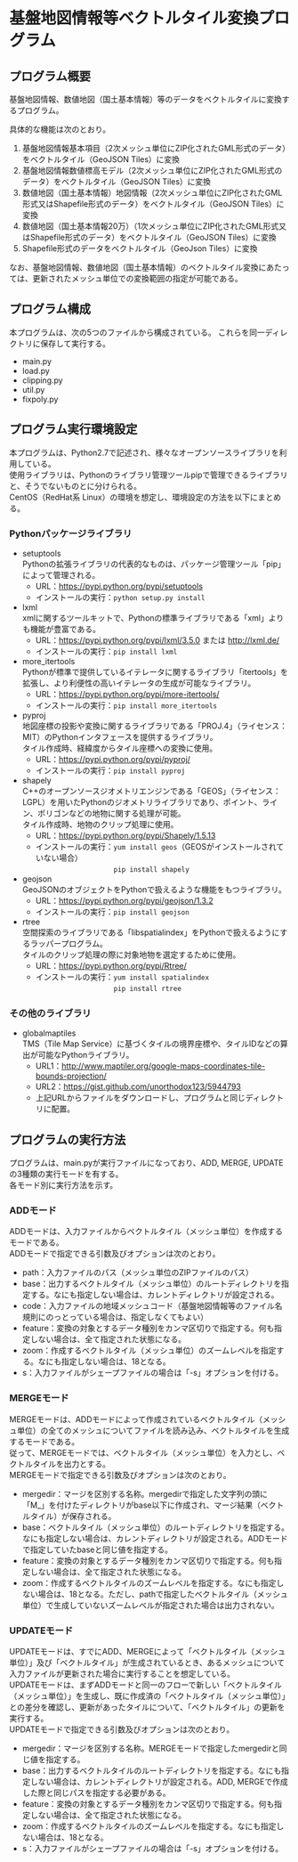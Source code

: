 # 基盤地図情報等ベクトルタイル変換プログラム

## プログラム概要
基盤地図情報、数値地図（国土基本情報）等のデータをベクトルタイルに変換するプログラム。

具体的な機能は次のとおり。  
1. 基盤地図情報基本項目（2次メッシュ単位にZIP化されたGML形式のデータ）をベクトルタイル（GeoJSON Tiles）に変換  
2. 基盤地図情報数値標高モデル（2次メッシュ単位にZIP化されたGML形式のデータ）をベクトルタイル（GeoJSON Tiles）に変換  
3. 数値地図（国土基本情報）地図情報（2次メッシュ単位にZIP化されたGML形式又はShapefile形式のデータ）をベクトルタイル（GeoJSON Tiles）に変換  
4. 数値地図（国土基本情報20万）（1次メッシュ単位にZIP化されたGML形式又はShapefile形式のデータ）をベクトルタイル（GeoJSON Tiles）に変換  
5. Shapefile形式のデータをベクトルタイル（GeoJson Tiles）に変換

なお、基盤地図情報、数値地図（国土基本情報）のベクトルタイル変換にあたっては、更新されたメッシュ単位での変換範囲の指定が可能である。


## プログラム構成
本プログラムは、次の5つのファイルから構成されている。
これらを同一ディレクトリに保存して実行する。
- main.py
- load.py
- clipping.py
- util.py
- fixpoly.py


## プログラム実行環境設定
本プログラムは、Python2.7で記述され、様々なオープンソースライブラリを利用している。  
使用ライブラリは、Pythonのライブラリ管理ツールpipで管理できるライブラリと、そうでないものとに分けられる。  
CentOS（RedHat系 Linux）の環境を想定し、環境設定の方法を以下にまとめる。

### Pythonパッケージライブラリ
- setuptools  
  Pythonの拡張ライブラリの代表的なものは、パッケージ管理ツール「pip」によって管理される。
  - URL：https://pypi.python.org/pypi/setuptools
  - インストールの実行：`python setup.py install`
- lxml  
  xmlに関するツールキットで、Pythonの標準ライブラリである「xml」よりも機能が豊富である。
  - URL：https://pypi.python.org/pypi/lxml/3.5.0 または http://lxml.de/
  - インストールの実行：`pip install lxml`
- more_itertools  
  Pythonが標準で提供しているイテレータに関するライブラリ「itertools」を拡張し、より利便性の高いイテレータの生成が可能なライブラリ。
  - URL：https://pypi.python.org/pypi/more-itertools/
  - インストールの実行：`pip install more_itertools`
- pyproj  
  地図座標の投影や変換に関するライブラリである「PROJ.4」（ライセンス：MIT）のPythonインタフェースを提供するライブラリ。  
  タイル作成時、経緯度からタイル座標への変換に使用。
  - URL：https://pypi.python.org/pypi/pyproj/
  - インストールの実行：`pip install pyproj`
- shapely  
  C++のオープンソースジオメトリエンジンである「GEOS」（ライセンス：LGPL）を用いたPythonのジオメトリライブラリであり、ポイント、ライン、ポリゴンなどの地物に関する処理が可能。  
  タイル作成時、地物のクリップ処理に使用。
  - URL：https://pypi.python.org/pypi/Shapely/1.5.13
  - インストールの実行：`yum install geos`（GEOSがインストールされていない場合）  
  　　　　　　　　　　`pip install shapely`
- geojson  
  GeoJSONのオブジェクトをPythonで扱えるような機能をもつライブラリ。
  - URL：https://pypi.python.org/pypi/geojson/1.3.2
  - インストールの実行：`pip install geojson`
- rtree  
  空間探索のライブラリである「libspatialindex」をPythonで扱えるようにするラッパープログラム。  
  タイルのクリップ処理の際に対象地物を選定するために使用。
  - URL：https://pypi.python.org/pypi/Rtree/
  - インストールの実行：`yum install spatialindex`  
  　　　　　　　　　　`pip install rtree`

### その他のライブラリ
- globalmaptiles  
  TMS（Tile Map Service）に基づくタイルの境界座標や、タイルIDなどの算出が可能なPythonライブラリ。
  - URL1：http://www.maptiler.org/google-maps-coordinates-tile-bounds-projection/
  - URL2：https://gist.github.com/unorthodox123/5944793
  - 上記URLからファイルをダウンロードし、プログラムと同じディレクトリに配置。


## プログラムの実行方法
プログラムは、main.pyが実行ファイルになっており、ADD, MERGE, UPDATE の3種類の実行モードを有する。  
各モード別に実行方法を示す。

### ADDモード
ADDモードは、入力ファイルからベクトルタイル（メッシュ単位）を作成するモードである。  
ADDモードで指定できる引数及びオプションは次のとおり。
- path：入力ファイルのパス（メッシュ単位のZIPファイルのパス）
- base：出力するベクトルタイル（メッシュ単位）のルートディレクトリを指定する。なにも指定しない場合は、カレントディレクトリが設定される。
- code：入力ファイルの地域メッシュコード（基盤地図情報等のファイル名規則にのっとっている場合は、指定しなくてもよい）
- feature：変換の対象とするデータ種別をカンマ区切りで指定する。何も指定しない場合は、全て指定された状態になる。
- zoom：作成するベクトルタイル（メッシュ単位）のズームレベルを指定する。なにも指定しない場合は、18となる。
- s：入力ファイルがシェープファイルの場合は「-s」オプションを付ける。

### MERGEモード
MERGEモードは、ADDモードによって作成されているベクトルタイル（メッシュ単位）の全てのメッシュについてファイルを読み込み、ベクトルタイルを生成するモードである。  
従って、MERGEモードでは、ベクトルタイル（メッシュ単位）を入力とし、ベクトルタイルを出力とする。  
MERGEモードで指定できる引数及びオプションは次のとおり。

- mergedir：マージを区別する名称。mergedirで指定した文字列の頭に「M_」を付けたディレクトリがbase以下に作成され、マージ結果（ベクトルタイル）が保存される。
- base：ベクトルタイル（メッシュ単位）のルートディレクトリを指定する。なにも指定しない場合は、カレントディレクトリが設定される。ADDモードで指定していたbaseと同じ値を指定する。
- feature：変換の対象とするデータ種別をカンマ区切りで指定する。何も指定しない場合は、全て指定された状態になる。
- zoom：作成するベクトルタイルのズームレベルを指定する。なにも指定しない場合は、18となる。ただし、pathで指定したベクトルタイル（メッシュ単位）で生成していないズームレベルが指定された場合は出力されない。

### UPDATEモード
UPDATEモードは、すでにADD、MERGEによって「ベクトルタイル（メッシュ単位）」及び「ベクトルタイル」が生成されているとき、あるメッシュについて入力ファイルが更新された場合に実行することを想定している。  
UPDATEモードは、まずADDモードと同一のフローで新しい「ベクトルタイル（メッシュ単位）」を生成し、既に作成済の「ベクトルタイル（メッシュ単位）」との差分を確認し、更新があったタイルについて、「ベクトルタイル」の更新を実行する。  
UPDATEモードで指定できる引数及びオプションは次のとおり。
- mergedir：マージを区別する名称。MERGEモードで指定したmergedirと同じ値を指定する。
- base：出力するベクトルタイルのルートディレクトリを指定する。なにも指定しない場合は、カレントディレクトリが設定される。ADD, MERGEで作成した際と同じパスを指定する必要がある。
- feature：変換の対象とするデータ種別をカンマ区切りで指定する。何も指定しない場合は、全て指定された状態になる。
- zoom：作成するベクトルタイルのズームレベルを指定する。なにも指定しない場合は、18となる。
- s：入力ファイルがシェープファイルの場合は「-s」オプションを付ける。
